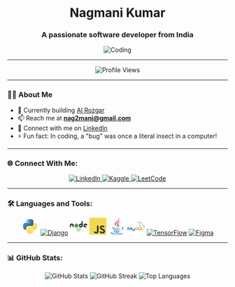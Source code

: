 <div align="center">
  <h1>Nagmani Kumar</h1>
  <h3>A passionate software developer from India</h3>
  <img src="https://cdn.dribbble.com/users/1162077/screenshots/3848914/programmer.gif" alt="Coding" width="400">
</div>

---

<p align="center">
  <img src="https://komarev.com/ghpvc/?username=nag2mani&label=Profile%20Views&color=0e75b6&style=flat" alt="Profile Views">
</p>

---

### 👨‍💻 About Me
- 🌱 Currently building [AI Rozgar](https://github.com/nag2mani/airozgar)  
- 📫 Reach me at **nag2mani@gmail.com**  
- 💼 Connect with me on [LinkedIn](https://linkedin.com/in/nag2mani)  
- ⚡ Fun fact: In coding, a "bug" was once a literal insect in a computer!  

---

### 🌐 Connect With Me:
<p align="center">
  <a href="https://linkedin.com/in/nag2mani" target="_blank">
    <img src="https://raw.githubusercontent.com/rahuldkjain/github-profile-readme-generator/master/src/images/icons/Social/linked-in-alt.svg" alt="LinkedIn" height="30" width="40">
  </a>
  <a href="https://kaggle.com/nagmanikumar" target="_blank">
    <img src="https://raw.githubusercontent.com/rahuldkjain/github-profile-readme-generator/master/src/images/icons/Social/kaggle.svg" alt="Kaggle" height="30" width="40">
  </a>
  <a href="https://www.leetcode.com/nag2mani" target="_blank">
    <img src="https://raw.githubusercontent.com/rahuldkjain/github-profile-readme-generator/master/src/images/icons/Social/leet-code.svg" alt="LeetCode" height="30" width="40">
  </a>
</p>

---

### 🛠️ Languages and Tools:
<p align="center">
  <a href="https://www.python.org" target="_blank"><img src="https://raw.githubusercontent.com/devicons/devicon/master/icons/python/python-original.svg" alt="Python" width="40" height="40"/></a>
  <a href="https://www.djangoproject.com/" target="_blank"><img src="https://cdn.worldvectorlogo.com/logos/django.svg" alt="Django" width="40" height="40"/></a>
  <a href="https://nodejs.org" target="_blank"><img src="https://raw.githubusercontent.com/devicons/devicon/master/icons/nodejs/nodejs-original-wordmark.svg" alt="Node.js" width="40" height="40"/></a>
  <a href="https://developer.mozilla.org/en-US/docs/Web/JavaScript" target="_blank"><img src="https://raw.githubusercontent.com/devicons/devicon/master/icons/javascript/javascript-original.svg" alt="JavaScript" width="40" height="40"/></a>
  <a href="https://www.java.com" target="_blank"><img src="https://raw.githubusercontent.com/devicons/devicon/master/icons/java/java-original.svg" alt="Java" width="40" height="40"/></a>
  <a href="https://www.mysql.com/" target="_blank"><img src="https://raw.githubusercontent.com/devicons/devicon/master/icons/mysql/mysql-original-wordmark.svg" alt="MySQL" width="40" height="40"/></a>
  <a href="https://www.tensorflow.org" target="_blank"><img src="https://www.vectorlogo.zone/logos/tensorflow/tensorflow-icon.svg" alt="TensorFlow" width="40" height="40"/></a>
  <a href="https://www.figma.com/" target="_blank"><img src="https://www.vectorlogo.zone/logos/figma/figma-icon.svg" alt="Figma" width="40" height="40"/></a>
</p>

---

### 📊 GitHub Stats:
<div align="center">
  <img src="https://github-readme-stats.vercel.app/api?username=nag2mani&theme=dark&show_icons=true&locale=en" alt="GitHub Stats" />
  <img src="https://github-readme-streak-stats.herokuapp.com/?user=nag2mani&theme=dark" alt="GitHub Streak" />
  <img src="https://github-readme-stats.vercel.app/api/top-langs?username=nag2mani&theme=dark&layout=compact" alt="Top Languages" />
</div>
